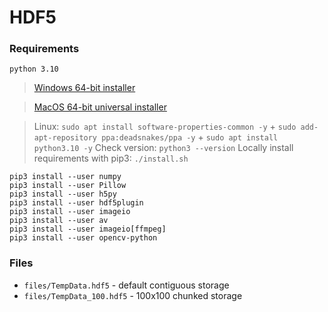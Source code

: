 # HDF5

### Requirements
`python 3.10`
> [Windows 64-bit installer](https://www.python.org/downloads/release/python-3100/#:~:text=Windows%20installer%20(64%2Dbit))

> [MacOS 64-bit universal installer](https://www.python.org/downloads/release/python-3100/#:~:text=SIG-,macOS%2064%2Dbit%20universal2%20installer,-macOS)

> Linux: `sudo apt install software-properties-common -y` + `sudo add-apt-repository ppa:deadsnakes/ppa -y` + `sudo apt install python3.10 -y`
Check version: `python3 --version`
Locally install requirements with pip3: `./install.sh`
```
pip3 install --user numpy
pip3 install --user Pillow
pip3 install --user h5py
pip3 install --user hdf5plugin
pip3 install --user imageio
pip3 install --user av
pip3 install --user imageio[ffmpeg]
pip3 install --user opencv-python
```


### Files
* `files/TempData.hdf5` - default contiguous storage
* `files/TempData_100.hdf5` - 100x100 chunked storage
